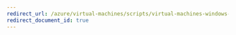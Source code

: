 ```yaml
---
redirect_url: /azure/virtual-machines/scripts/virtual-machines-windows-powershell-sample-create-managed-disk-from-snapshot
redirect_document_id: true
---
```

